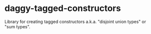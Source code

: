 # daggy-tagged-constructors
Library for creating tagged constructors a.k.a. "disjoint union types" or "sum types".
